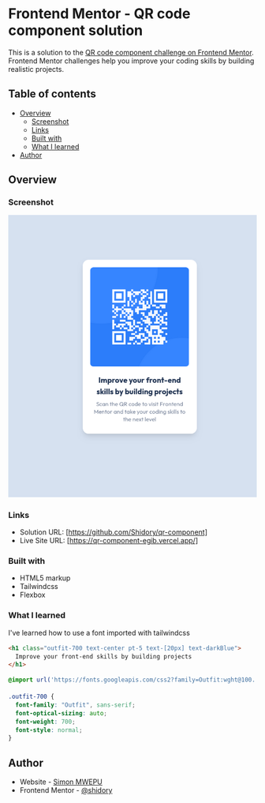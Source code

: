 # Frontend Mentor - QR code component solution

This is a solution to the [QR code component challenge on Frontend Mentor](https://www.frontendmentor.io/challenges/qr-code-component-iux_sIO_H). Frontend Mentor challenges help you improve your coding skills by building realistic projects. 

## Table of contents

- [Overview](#overview)
  - [Screenshot](#screenshot)
  - [Links](#links)
  - [Built with](#built-with)
  - [What I learned](#what-i-learned)
- [Author](#author)

## Overview

### Screenshot

![](./screenshot.png)

### Links

- Solution URL: [https://github.com/Shidory/qr-component]
- Live Site URL: [https://qr-component-egib.vercel.app/]

### Built with

- HTML5 markup
- Tailwindcss
- Flexbox

### What I learned

I've learned how to use a font imported with tailwindcss

```html
<h1 class="outfit-700 text-center pt-5 text-[20px] text-darkBlue">
  Improve your front-end skills by building projects
</h1>
```
```css
@import url('https://fonts.googleapis.com/css2?family=Outfit:wght@100..900&display=swap');

.outfit-700 {
  font-family: "Outfit", sans-serif;
  font-optical-sizing: auto;
  font-weight: 700;
  font-style: normal;
}
```

## Author

- Website - [Simon MWEPU](https://cd.linkedin.com/in/simon-mbuyi)
- Frontend Mentor - [@shidory](https://www.frontendmentor.io/profile/shidory)